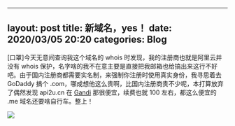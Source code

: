 
---
layout: post
title: 新域名，yes！
date: 2020/03/05 20:20
categories: Blog
---

[口罩]今天无意间查询我这个域名的 whois 时发现，我的注册商也就是阿里云并没有 whois 保护，名字啥的我不在意主要是直接把我邮箱也给搞出来这行不好吧。由于国内注册商都需要实名制，来强制你注册时使用真实身份，我寻思着去 GoDaddy 搞个 .com，哪成想他这么贵啊，比国内注册商贵不少呢，本打算放弃了偶然发现 api2u.cn 在 [Gandi](gandi.net) 那很便宜，续费也就 100 左右，都这么便宜的 .me 域名还要啥自行车。整上！


![](https://img.api2u.cn/2020/03/05/15834117818630.png)

